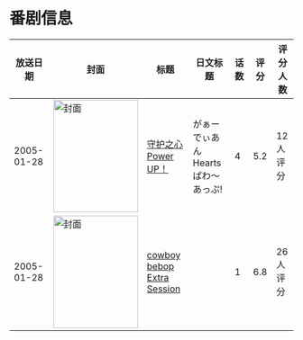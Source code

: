 # 番剧信息

|放送日期|封面|标题|日文标题|话数|评分|评分人数|
|---|---|---|---|---|---|---|
|2005-01-28|<img src="https://lain.bgm.tv/pic/cover/c/1f/8c/133676_t8l88.jpg" alt="封面" style="width:150px;height:200px;object-fit:cover;">|[守护之心Power UP！](https://bangumi.tv/subject/133676)|がぁーでぃあんHearts ぱわ〜あっぷ!|4|5.2|12人评分|
|2005-01-28|<img src="https://lain.bgm.tv/pic/cover/c/c1/17/239948_68EFZ.jpg" alt="封面" style="width:150px;height:200px;object-fit:cover;">|[cowboy bebop Extra Session](https://bangumi.tv/subject/239948)||1|6.8|26人评分|
